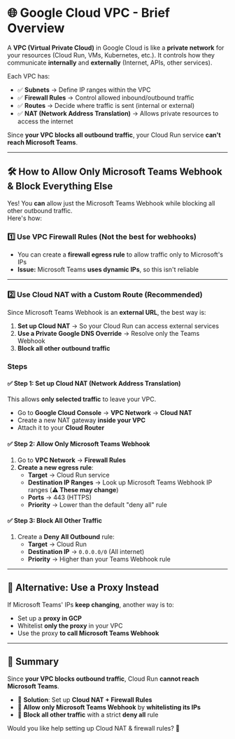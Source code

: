 # 🌐 Google Cloud VPC - Brief Overview

A **VPC (Virtual Private Cloud)** in Google Cloud is like a **private network** for your resources (Cloud Run, VMs, Kubernetes, etc.). It controls how they communicate **internally** and **externally** (Internet, APIs, other services).

Each VPC has:
- ✅ **Subnets** → Define IP ranges within the VPC
- ✅ **Firewall Rules** → Control allowed inbound/outbound traffic
- ✅ **Routes** → Decide where traffic is sent (internal or external)
- ✅ **NAT (Network Address Translation)** → Allows private resources to access the internet

Since **your VPC blocks all outbound traffic**, your Cloud Run service **can't reach Microsoft Teams**.

---

## 🛠 How to Allow Only Microsoft Teams Webhook & Block Everything Else

Yes! You **can** allow just the Microsoft Teams Webhook while blocking all other outbound traffic.  
Here's how:

### 1️⃣ Use VPC Firewall Rules (Not the best for webhooks)
- You can create a **firewall egress rule** to allow traffic only to Microsoft's IPs
- **Issue:** Microsoft Teams **uses dynamic IPs**, so this isn't reliable

---

### 2️⃣ Use Cloud NAT with a Custom Route (Recommended)
Since Microsoft Teams Webhook is an **external URL**, the best way is:

1. **Set up Cloud NAT** → So your Cloud Run can access external services
2. **Use a Private Google DNS Override** → Resolve only the Teams Webhook
3. **Block all other outbound traffic**

### Steps

#### ✅ Step 1: Set up Cloud NAT (Network Address Translation)
This allows **only selected traffic** to leave your VPC.

- Go to **Google Cloud Console** → **VPC Network** → **Cloud NAT**
- Create a new NAT gateway **inside your VPC**
- Attach it to your **Cloud Router**

#### ✅ Step 2: Allow Only Microsoft Teams Webhook
1. Go to **VPC Network** → **Firewall Rules**
2. **Create a new egress rule**:
    - **Target** → Cloud Run service
    - **Destination IP Ranges** → Look up Microsoft Teams Webhook IP ranges (**⚠️ These may change**)
    - **Ports** → 443 (HTTPS)
    - **Priority** → Lower than the default "deny all" rule

#### ✅ Step 3: Block All Other Traffic
1. Create a **Deny All Outbound** rule:
    - **Target** → Cloud Run
    - **Destination IP** → `0.0.0.0/0` (All internet)
    - **Priority** → Higher than your Teams Webhook rule

---

## 🎯 Alternative: Use a Proxy Instead
If Microsoft Teams' IPs **keep changing**, another way is to:
- Set up a **proxy in GCP**
- Whitelist **only the proxy** in your VPC
- Use the proxy **to call Microsoft Teams Webhook**

---

## 🚀 Summary
Since **your VPC blocks outbound traffic**, Cloud Run **cannot reach Microsoft Teams**.

- 🔹 **Solution**: Set up **Cloud NAT + Firewall Rules**
- 🔹 **Allow only Microsoft Teams Webhook** by **whitelisting its IPs**
- 🔹 **Block all other traffic** with a strict **deny all** rule

Would you like help setting up Cloud NAT & firewall rules? 🚀
